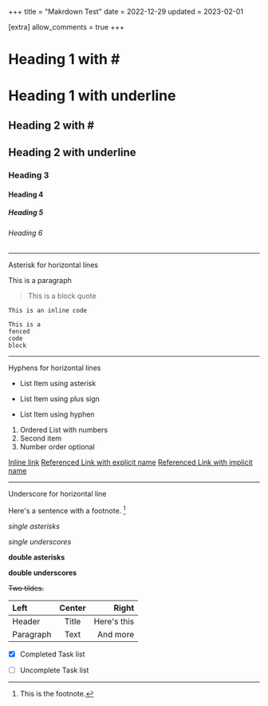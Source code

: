 +++
title = "Makrdown Test"
date = 2022-12-29
updated = 2023-02-01

[extra]
allow_comments = true
+++
# Heading 1 with \#

Heading 1 with underline
=========================

## Heading 2 with \#

Heading 2 with underline
------------------------

### Heading 3
#### Heading 4
##### Heading 5
###### Heading 6

***
Asterisk for horizontal lines

This is a paragraph

> This is a
> block quote

`This is an inline code`

```
This is a
fenced
code 
block
```
---
Hyphens for horizontal lines

* List Item using asterisk
+ List Item using plus sign
- List Item using hyphen

1. Ordered List with numbers
2. Second item
1. Number order optional

[Inline link](https://example.com "Example Site")
[Referenced Link with explicit name][Note1]
[Referenced Link with implicit name][]

___ 
Underscore for horizontal line

Here's a sentence with a footnote. [^1]

*single asterisks*

_single underscores_

**double asterisks**

__double underscores__

~~Two tildes.~~

| Left      | Center | Right     |
| :---        |    :----:   |          ---: |
| Header      | Title       | Here's this   |
| Paragraph   | Text        | And more      |


- [x] Completed Task list
- [ ] Uncomplete Task list


[Note1]: https://youtube.com "Youtube"
[referenced link with implicit name]: https://youtube.com "Youtube Again"
[^1]: This is the footnote.